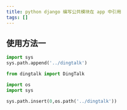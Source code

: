 ```yaml
---
title: python django 编写公共模块在 app 中引用
tags: []
---
```



## 使用方法一

```python
import sys
sys.path.append('../dingtalk')

from dingtalk import DingTalk
```

```python
import os
import sys

sys.path.insert(0,os.path('../dingtalk'))
```
